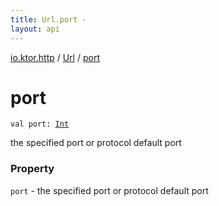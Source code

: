 ```yaml
---
title: Url.port - 
layout: api
---
```


<div class='api-docs-breadcrumbs'><a href="../index.html">io.ktor.http</a> / <a href="index.html">Url</a> / <a href="./port.html">port</a></div>

# port

<div class="signature"><code><span class="keyword">val </span><span class="identifier">port</span><span class="symbol">: </span><a href="https://kotlinlang.org/api/latest/jvm/stdlib/kotlin/-int/index.html"><span class="identifier">Int</span></a></code></div>

the specified port or protocol default port

### Property

<code>port</code> - the specified port or protocol default port
